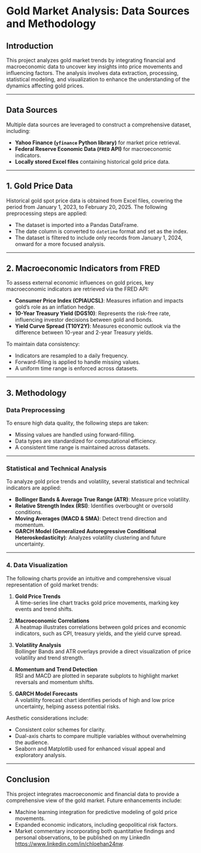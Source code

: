 # **Gold Market Analysis: Data Sources and Methodology**

## **Introduction**
This project analyzes gold market trends by integrating financial and macroeconomic data to uncover key insights into price movements and influencing factors. The analysis involves data extraction, processing, statistical modeling, and visualization to enhance the understanding of the dynamics affecting gold prices. 

---

## **Data Sources**
Multiple data sources are leveraged to construct a comprehensive dataset, including:
- **Yahoo Finance (`yfinance` Python library)** for market price retrieval.
- **Federal Reserve Economic Data (`FRED` API)** for macroeconomic indicators.
- **Locally stored Excel files** containing historical gold price data.

---

## **1. Gold Price Data**
Historical gold spot price data is obtained from Excel files, covering the period from January 1, 2023, to February 20, 2025. The following preprocessing steps are applied:
- The dataset is imported into a Pandas DataFrame.
- The date column is converted to `datetime` format and set as the index.
- The dataset is filtered to include only records from January 1, 2024, onward for a more focused analysis.

---

## **2. Macroeconomic Indicators from FRED**
To assess external economic influences on gold prices, key macroeconomic indicators are retrieved via the FRED API:
- **Consumer Price Index (CPIAUCSL)**: Measures inflation and impacts gold’s role as an inflation hedge.
- **10-Year Treasury Yield (DGS10)**: Represents the risk-free rate, influencing investor decisions between gold and bonds.
- **Yield Curve Spread (T10Y2Y)**: Measures economic outlook via the difference between 10-year and 2-year Treasury yields.

To maintain data consistency:
- Indicators are resampled to a daily frequency.
- Forward-filling is applied to handle missing values.
- A uniform time range is enforced across datasets.

---

## **3. Methodology**
### **Data Preprocessing**
To ensure high data quality, the following steps are taken:
- Missing values are handled using forward-filling.
- Data types are standardized for computational efficiency.
- A consistent time range is maintained across datasets.  

---

### **Statistical and Technical Analysis**
To analyze gold price trends and volatility, several statistical and technical indicators are applied:

- **Bollinger Bands & Average True Range (ATR)**: Measure price volatility.  
- **Relative Strength Index (RSI)**: Identifies overbought or oversold conditions.  
- **Moving Averages (MACD & SMA)**: Detect trend direction and momentum.  
- **GARCH Model (Generalized Autoregressive Conditional Heteroskedasticity)**: Analyzes volatility clustering and future uncertainty.  

---

### **4. Data Visualization**
The following charts provide an intuitive and comprehensive visual representation of gold market trends:

1. **Gold Price Trends**  
   A time-series line chart tracks gold price movements, marking key events and trend shifts.  

2. **Macroeconomic Correlations**  
   A heatmap illustrates correlations between gold prices and economic indicators, such as CPI, treasury yields, and the yield curve spread.  

3. **Volatility Analysis**  
   Bollinger Bands and ATR overlays provide a direct visualization of price volatility and trend strength.  

4. **Momentum and Trend Detection**  
   RSI and MACD are plotted in separate subplots to highlight market reversals and momentum shifts.  

5. **GARCH Model Forecasts**  
   A volatility forecast chart identifies periods of high and low price uncertainty, helping assess potential risks.  

Aesthetic considerations include:
- Consistent color schemes for clarity.  
- Dual-axis charts to compare multiple variables without overwhelming the audience.  
- Seaborn and Matplotlib used for enhanced visual appeal and exploratory analysis.  

---

## **Conclusion**
This project integrates macroeconomic and financial data to provide a comprehensive view of the gold market. Future enhancements include:
- Machine learning integration for predictive modeling of gold price movements.  
- Expanded economic indicators, including geopolitical risk factors.  
- Market commentary incorporating both quantitative findings and personal observations, to be published on my LinkedIn <https://www.linkedin.com/in/chloehan24nw>.  
